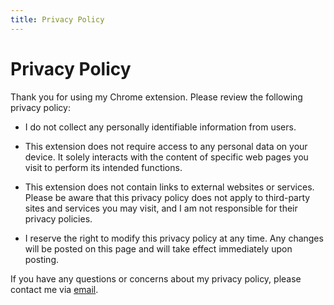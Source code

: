 ```yaml
---
title: Privacy Policy
---
```


# Privacy Policy

Thank you for using my Chrome extension. Please review the following privacy policy:

- I do not collect any personally identifiable information from users.

- This extension does not require access to any personal data on your device. It solely interacts with the content of specific web pages you visit to perform its intended functions.

- This extension does not contain links to external websites or services. Please be aware that this privacy policy does not apply to third-party sites and services you may visit, and I am not responsible for their privacy policies.

- I reserve the right to modify this privacy policy at any time. Any changes will be posted on this page and will take effect immediately upon posting.

If you have any questions or concerns about my privacy policy, please contact me via [email](mailto:&#x6a;&#x61;&#x6d;&#x65;&#x73;&#x65;&#x6c;&#x6c;&#x69;&#x73;&#x39;&#x35;&#x37;&#x30;&#x40;&#x79;&#x61;&#x68;&#x6f;&#x6f;&#x2e;&#x63;&#x6f;&#x2e;&#x75;&#x6b;).
